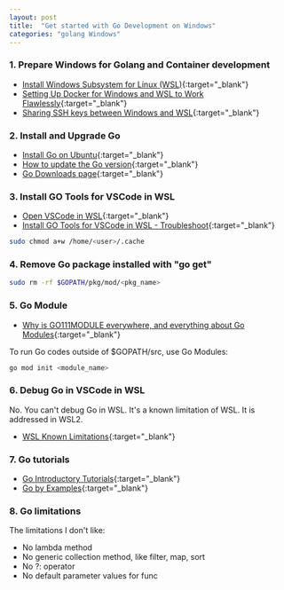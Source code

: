 ```yaml
---
layout: post
title:  "Get started with Go Development on Windows"
categories: "golang Windows"
---
```


### 1. Prepare Windows for Golang and Container development

- [Install Windows Subsystem for Linux (WSL)](https://docs.microsoft.com/en-us/windows/wsl/install-win10){:target="_blank"}
- [Setting Up Docker for Windows and WSL to Work Flawlessly](https://nickjanetakis.com/blog/setting-up-docker-for-windows-and-wsl-to-work-flawlessly){:target="_blank"}
- [Sharing SSH keys between Windows and WSL](https://devblogs.microsoft.com/commandline/sharing-ssh-keys-between-windows-and-wsl-2/){:target="_blank"}

### 2. Install and Upgrade Go

- [Install Go on Ubuntu](https://www.linode.com/docs/development/go/install-go-on-ubuntu/){:target="_blank"}
- [How to update the Go version](https://gist.github.com/nikhita/432436d570b89cab172dcf2894465753){:target="_blank"}
- [Go Downloads page](https://golang.org/dl/){:target="_blank"}

### 3. Install GO Tools for VSCode in WSL

- [Open VSCode in WSL](https://code.visualstudio.com/docs/remote/wsl#_open-a-remote-folder-or-workspace){:target="_blank"}
- [Install GO Tools for VSCode in WSL - Troubleshoot](https://github.com/microsoft/vscode-go/issues/2656){:target="_blank"}

```bash
sudo chmod a+w /home/<user>/.cache
```

### 4. Remove Go package installed with "go get"

```bash
sudo rm -rf $GOPATH/pkg/mod/<pkg_name>
```

### 5. Go Module

- [Why is GO111MODULE everywhere, and everything about Go Modules](https://dev.to/maelvls/why-is-go111module-everywhere-and-everything-about-go-modules-24k){:target="_blank"}

To run Go codes outside of $GOPATH/src, use Go Modules:

```bash
go mod init <module_name>
```

### 6. Debug Go in VSCode in WSL

No. You can't debug Go in WSL. It's a known limitation of WSL. It is addressed in WSL2.

- [WSL Known Limitations](https://code.visualstudio.com/docs/remote/wsl#_known-limitations){:target="_blank"}

### 7. Go tutorials

- [Go Introductory Tutorials](https://medium.com/rungo/go-introductory-tutorials-896aeda0fb8a){:target="_blank"}
- [Go by Examples](https://gobyexample.com/){:target="_blank"}

### 8. Go limitations
The limitations I don't like:
 - No lambda method
 - No generic collection method, like filter, map, sort
 - No ?: operator
 - No default parameter values for func